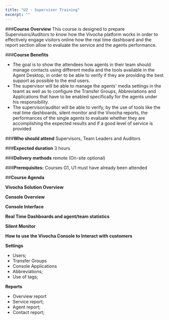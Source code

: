 ```yaml
---
title: "U2 - Supervisor Training"
excerpt: ""
---
```

###**Course Overview**
This course is designed to prepare Supervisors/Auditors to know how the Vivocha platform works in order to effectively engage visitors online how the real time dashboard and the report section allow to evaluate the service and the agents performance.

###**Course Benefits**
* The goal is to show the attendees how agents in their team should manage contacts using different media and the tools available in the Agent Desktop, in order to be able  to verify if they are providing the best support as possible to the end users.
* The supervisor will be able  to manage the agents' media settings in the teamt as well as to configure the Transfer Groups, Abbreviations and Applications that have to be enabled specifically for the agents under his responsibility.
* The supervisor/auditor will be able to verify, by the use of tools like the real time dashboards, silent monitor  and the Vivocha reports, the performances of the single agents to evaluate whether they are accomplishing the expected results and if a good level of service is provided

###**Who should attend** 
Supervisors, Team Leaders and Auditors

###**Expected duration** 
3 hours

###**Delivery methods** 
remote (On-site optional)

###**Prerequisites:** 
Courses G1, U1 must have already been attended

##**Course Agenda**

**Vivocha Solution Overview**

**Console Overview**

**Console Interface**

**Real Time Dashboards and agent/team statistics**

**Silent Monitor**

**How to use the Vivocha Console to Interact with customers**

**Settings**
* Users;
* Transfer Groups
* Console Applications
* Abbreviations;
* Use of tags;

**Reports**
* Overview report
* Service report;
* Agent report;
* Contact report;